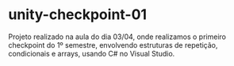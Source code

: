 # unity-checkpoint-01
Projeto realizado na aula do dia 03/04, onde realizamos o primeiro checkpoint do 1º semestre, envolvendo estruturas de repetição, condicionais e arrays, usando C# no Visual Studio.
